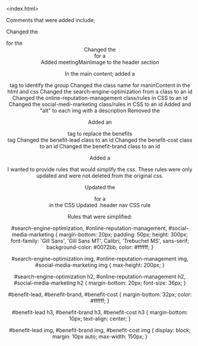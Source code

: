 <index.html>

Comments that were added include;

<!-- Header -->
<!-- Main Content -->
<!-- Additional Content -->
<!-- Footer -->

Changed the <div> for the <header>
Changed the <div> for a <nav>
Added meetingMainImage to the header section

In the main content; added a <main> tag to identify the group
Changed the class name for maninContent in the html and css
Changed the search-engine-optimization from a class to an id
Changed the online-reputation-management class/rules in CSS to an id
Changed the social-medi-marketing class/rules in CSS to an id
Added and "alt" to each img with a description
Removed the </img>

Added an <aside> tag to replace the benefits <div> tag
Changed the benefit-lead class to an id
Changed the benefit-cost class to an id
Changed the benefit-brand class to an id 


Added a <footer>


<css>

I wanted to provide rules that would simplify the css. These rules were only updated and were not deleted from the original css. 

Updated the <div> for a <nav> in the CSS
Updated .header nav CSS rule

Rules that were simplified: 

#search-engine-optimization,
#online-reputation-management,
#social-media-marketing {
    margin-bottom: 20px;
    padding: 50px;
    height: 300px;
    font-family: 'Gill Sans', 'Gill Sans MT', Calibri, 'Trebuchet MS', sans-serif;
    background-color: #0072bb;
    color: #ffffff;
}

#search-engine-optimization img,
#online-reputation-management img,
#social-media-marketing img {
    max-height: 200px;
}

#search-engine-optimization h2,
#online-reputation-management h2,
#social-media-marketing h2 {
    margin-bottom: 20px;
    font-size: 36px;
}

#benefit-lead,
#benefit-brand,
#benefit-cost {
    margin-bottom: 32px;
    color: #ffffff;
}

#benefit-lead h3,
#benefit-brand h3,
#benefit-cost h3 {
    margin-bottom: 10px;
    text-align: center;
}

#benefit-lead img,
#benefit-brand img,
#benefit-cost img {
    display: block;
    margin: 10px auto;
    max-width: 150px;
}